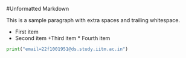 #Unformatted Markdown

This  is a sample paragraph with extra  spaces and trailing whitespace.
-   First item
-    Second item
+Third item
    *    Fourth item

```py
print("email=22f1001951@ds.study.iitm.ac.in")

```
